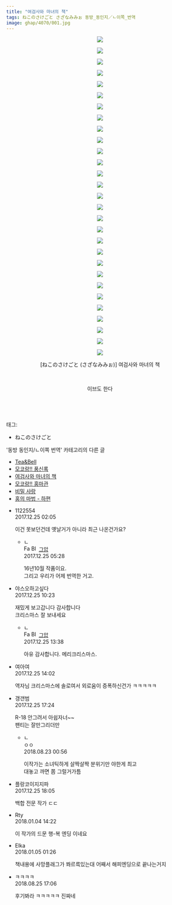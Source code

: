 ```yaml
---
title: "여검사와 마녀의 책"
tags: ねこのさけごと さざなみみぉ 동방_동인지／ㄴ이쪽_번역
image: ghap/4070/001.jpg
---
```

<div class="article">
<p style="text-align: center; clear: none; float: none;"><img src="{{ site.nasurl }}/ghap/4070/001.jpg"/></p>
<p style="text-align: center; clear: none; float: none;"><img src="{{ site.nasurl }}/ghap/4070/002.jpg"/></p>
<p style="text-align: center; clear: none; float: none;"><img src="{{ site.nasurl }}/ghap/4070/003.jpg"/></p>
<p style="text-align: center; clear: none; float: none;"><img src="{{ site.nasurl }}/ghap/4070/004.jpg"/></p>
<p style="text-align: center; clear: none; float: none;"><img src="{{ site.nasurl }}/ghap/4070/005.jpg"/></p>
<p style="text-align: center; clear: none; float: none;"><img src="{{ site.nasurl }}/ghap/4070/006.jpg"/></p>
<p style="text-align: center; clear: none; float: none;"><img src="{{ site.nasurl }}/ghap/4070/007.jpg"/></p>
<p style="text-align: center; clear: none; float: none;"><img src="{{ site.nasurl }}/ghap/4070/008.jpg"/></p>
<p style="text-align: center; clear: none; float: none;"><img src="{{ site.nasurl }}/ghap/4070/009.jpg"/></p>
<p style="text-align: center; clear: none; float: none;"><img src="{{ site.nasurl }}/ghap/4070/010.jpg"/></p>
<p style="text-align: center; clear: none; float: none;"><img src="{{ site.nasurl }}/ghap/4070/011.jpg"/></p>
<p style="text-align: center; clear: none; float: none;"><img src="{{ site.nasurl }}/ghap/4070/012.jpg"/></p>
<p style="text-align: center; clear: none; float: none;"><img src="{{ site.nasurl }}/ghap/4070/013.jpg"/></p>
<p style="text-align: center; clear: none; float: none;"><img src="{{ site.nasurl }}/ghap/4070/014.jpg"/></p>
<p style="text-align: center; clear: none; float: none;"><img src="{{ site.nasurl }}/ghap/4070/015.jpg"/></p>
<p style="text-align: center; clear: none; float: none;"><img src="{{ site.nasurl }}/ghap/4070/016.jpg"/></p>
<p style="text-align: center; clear: none; float: none;"><img src="{{ site.nasurl }}/ghap/4070/017.jpg"/></p>
<p style="text-align: center; clear: none; float: none;"><img src="{{ site.nasurl }}/ghap/4070/018.jpg"/></p>
<p style="text-align: center; clear: none; float: none;"><img src="{{ site.nasurl }}/ghap/4070/019.jpg"/></p>
<p style="text-align: center; clear: none; float: none;"><img src="{{ site.nasurl }}/ghap/4070/020.jpg"/></p>
<p style="text-align: center; clear: none; float: none;"><img src="{{ site.nasurl }}/ghap/4070/021.jpg"/></p>
<p style="text-align: center; clear: none; float: none;"><img src="{{ site.nasurl }}/ghap/4070/022.jpg"/></p>
<p style="text-align: center; clear: none; float: none;"><img src="{{ site.nasurl }}/ghap/4070/023.jpg"/></p>
<p style="text-align: center; clear: none; float: none;"><img src="{{ site.nasurl }}/ghap/4070/024.jpg"/></p>
<p style="text-align: center; clear: none; float: none;"><img src="{{ site.nasurl }}/ghap/4070/025.jpg"/></p>
<p style="text-align: center; clear: none; float: none;"><img src="{{ site.nasurl }}/ghap/4070/026.jpg"/></p>
<p style="text-align: center; clear: none; float: none;"><img src="{{ site.nasurl }}/ghap/4070/027.jpg"/></p>
<p style="text-align: center; clear: none; float: none;"><img src="{{ site.nasurl }}/ghap/4070/028.jpg"/></p>
<p style="text-align: center; clear: none; float: none;"><img src="{{ site.nasurl }}/ghap/4070/029.jpg"/></p>
<p style="text-align: center; clear: none; float: none;">[ねこのさけごと (さざなみみぉ)] 여검사와 마녀의 책</p>
<p style="text-align: center; clear: none; float: none;"><br/></p>
<p style="text-align: center; clear: none; float: none;">이브도 한다</p>
<p style="text-align: center; clear: none; float: none;"><br/></p>
<p><br/></p>
</div><div class="tagTrail">
<p>태그: </p>
<ul>
<li>ねこのさけごと</li>
</ul>
</div><div class="another">
<p>'동방 동인지/ㄴ이쪽 번역' 카테고리의 다른 글</p>
<ul>
<li><a href="/2017-12-29-ghap_4073">Tea&amp;Bell</a></li>
<li><a href="/2017-12-28-ghap_4071">모코랑!! 풍신록</a></li>
<li><a href="/2017-12-24-ghap_4070">여검사와 마녀의 책</a></li>
<li><a href="/2017-12-23-ghap_4060">모코랑!! 홍마관</a></li>
<li><a href="/2017-12-23-ghap_4059">비밀 사랑</a></li>
<li><a href="/2017-12-22-ghap_4058">홍의 마법 - 하편</a></li>
</ul>
</div><div class="cb_module cb_fluid">
<div class="cb_wrt cb_profile">
<div class="comment">
<ul>
<li class="cb_thumb_off" id="comment15159042">
<div class="cb_comment_area">
<div class="cb_info_area">
<div class="cb_section">
<span class="cb_nick_name">1122554</span>
</div>
<div class="cb_section">
<span class="cb_date">2017.12.25 02:05 </span>
</div>
</div>
<div class="cb_dsc_comment">
<p class="cb_dsc">
											이건 못보던건데 옛날거가 아니라 최근 나온건가요?
										</p>
</div>
<ul>
<li class="cb_thumb_off" id="comment15159170">
<span class="cb_bu_subnode">ㄴ</span>
<div class="cb_comment_area">
<div class="cb_info_area">
<div class="cb_section">
<span class="cb_nick_name"><img alt="Favicon of https://ghaptouhou.tistory.com" height="16" onerror="this.onerror=null;this.parentNode.removeChild(this)" src="https://ghaptouhou.tistory.com/favicon.ico" width="16"/> <img alt="BlogIcon" height="16" onerror="this.parentNode.removeChild(this)" src="https://ghaptouhou.tistory.com/index.gif" width="16"/> <a href="https://ghaptouhou.tistory.com" onclick="return openLinkInNewWindow(this)"> 그압</a><span class="tistoryProfileLayerTrigger" onclick='TistoryProfile.show(event, this, {"title":"\uc800\uae30 \uc774\uac70 \ub098\uc911\uc5d0 \uc218\uc815 \uac00\ub2a5\ud558\ub098\uc694","url":"https:\/\/ghap.tistory.com","nickname":"\uadf8\uc555","items":[]}); return false;'></span></span>
</div>
<div class="cb_section">
<span class="cb_date">2017.12.25 05:28 </span>
</div>
</div>
<div class="cb_dsc_comment">
<p class="cb_dsc">
																16년10월 작품이요.<br/>
그리고 우리가 어제 번역한 거고.
															</p>
</div>
</div>
</li>
</ul>
</div></li>
<li class="cb_thumb_off" id="comment15159258">
<div class="cb_comment_area">
<div class="cb_info_area">
<div class="cb_section">
<span class="cb_nick_name">야스오하고싶다</span>
</div>
<div class="cb_section">
<span class="cb_date">2017.12.25 10:23 </span>
</div>
</div>
<div class="cb_dsc_comment">
<p class="cb_dsc">
											재밌게 보고갑니다 감사합니다<br/>
 크리스마스 잘 보내세요
										</p>
</div>
<ul>
<li class="cb_thumb_off" id="comment15159338">
<span class="cb_bu_subnode">ㄴ</span>
<div class="cb_comment_area">
<div class="cb_info_area">
<div class="cb_section">
<span class="cb_nick_name"><img alt="Favicon of https://ghaptouhou.tistory.com" height="16" onerror="this.onerror=null;this.parentNode.removeChild(this)" src="https://ghaptouhou.tistory.com/favicon.ico" width="16"/> <img alt="BlogIcon" height="16" onerror="this.parentNode.removeChild(this)" src="https://ghaptouhou.tistory.com/index.gif" width="16"/> <a href="https://ghaptouhou.tistory.com" onclick="return openLinkInNewWindow(this)"> 그압</a><span class="tistoryProfileLayerTrigger" onclick='TistoryProfile.show(event, this, {"title":"\uc800\uae30 \uc774\uac70 \ub098\uc911\uc5d0 \uc218\uc815 \uac00\ub2a5\ud558\ub098\uc694","url":"https:\/\/ghap.tistory.com","nickname":"\uadf8\uc555","items":[]}); return false;'></span></span>
</div>
<div class="cb_section">
<span class="cb_date">2017.12.25 13:38 </span>
</div>
</div>
<div class="cb_dsc_comment">
<p class="cb_dsc">
																아유 감사합니다. 메리크리스마스.
															</p>
</div>
</div>
</li>
</ul>
</div></li>
<li class="cb_thumb_off" id="comment15159359">
<div class="cb_comment_area">
<div class="cb_info_area">
<div class="cb_section">
<span class="cb_nick_name">여아여</span>
</div>
<div class="cb_section">
<span class="cb_date">2017.12.25 14:02 </span>
</div>
</div>
<div class="cb_dsc_comment">
<p class="cb_dsc">
											역자님 크리스마스에 솔로여서 외로움이 증폭하신건가 ㅋㅋㅋㅋㅋ
										</p>
</div>
</div></li>
<li class="cb_thumb_off" id="comment15159464">
<div class="cb_comment_area">
<div class="cb_info_area">
<div class="cb_section">
<span class="cb_nick_name">갱갠범</span>
</div>
<div class="cb_section">
<span class="cb_date">2017.12.25 17:24 </span>
</div>
</div>
<div class="cb_dsc_comment">
<p class="cb_dsc">
											R-18 안그려서 아쉽자너~~<br/>
팬티는 잘만그리더만
										</p>
</div>
<ul>
<li class="cb_thumb_off" id="comment15315129">
<span class="cb_bu_subnode">ㄴ</span>
<div class="cb_comment_area">
<div class="cb_info_area">
<div class="cb_section">
<span class="cb_nick_name">ㅇㅇ</span>
</div>
<div class="cb_section">
<span class="cb_date">2018.08.23 00:56 </span>
</div>
</div>
<div class="cb_dsc_comment">
<p class="cb_dsc">
																이작가는 소녀틱하게 살짝살짝 분위기만 야한게 최고<br/>
대놓고 까면 쫌 그럴거가틈
															</p>
</div>
</div>
</li>
</ul>
</div></li>
<li class="cb_thumb_off" id="comment15159478">
<div class="cb_comment_area">
<div class="cb_info_area">
<div class="cb_section">
<span class="cb_nick_name">플랑코이지지파</span>
</div>
<div class="cb_section">
<span class="cb_date">2017.12.25 18:05 </span>
</div>
</div>
<div class="cb_dsc_comment">
<p class="cb_dsc">
											백합 전문 작가 ㄷㄷ
										</p>
</div>
</div></li>
<li class="cb_thumb_off" id="comment15166314">
<div class="cb_comment_area">
<div class="cb_info_area">
<div class="cb_section">
<span class="cb_nick_name">Rty</span>
</div>
<div class="cb_section">
<span class="cb_date">2018.01.04 14:22 </span>
</div>
</div>
<div class="cb_dsc_comment">
<p class="cb_dsc">
											이 작가의 드문 행-복 엔딩 이네요
										</p>
</div>
</div></li>
<li class="cb_thumb_off" id="comment15166755">
<div class="cb_comment_area">
<div class="cb_info_area">
<div class="cb_section">
<span class="cb_nick_name">Elka</span>
</div>
<div class="cb_section">
<span class="cb_date">2018.01.05 01:26 </span>
</div>
</div>
<div class="cb_dsc_comment">
<p class="cb_dsc">
											책내용에 사망플래그가 쫘르륵있는대 어째서 해피엔딩으로 끝나는거지
										</p>
</div>
</div></li>
<li class="cb_thumb_off" id="comment15317310">
<div class="cb_comment_area">
<div class="cb_info_area">
<div class="cb_section">
<span class="cb_nick_name">ㅋㅋㅋㅋ</span>
</div>
<div class="cb_section">
<span class="cb_date">2018.08.25 17:06 </span>
</div>
</div>
<div class="cb_dsc_comment">
<p class="cb_dsc">
											후기봐라 ㅋㅋㅋㅋㅋ 진짜네 
										</p>
</div>
</div></li>
</ul>
</div>
</div><!-- commentList close -->
</div>